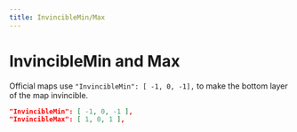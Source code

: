 ```yaml
---
title: InvincibleMin/Max
---
```


# InvincibleMin and Max
Official maps use `"InvincibleMin": [ -1, 0, -1],` to make the bottom layer of the map invincible.

```json
"InvincibleMin": [ -1, 0, -1 ],
"InvincibleMax": [ 1, 0, 1 ],
```